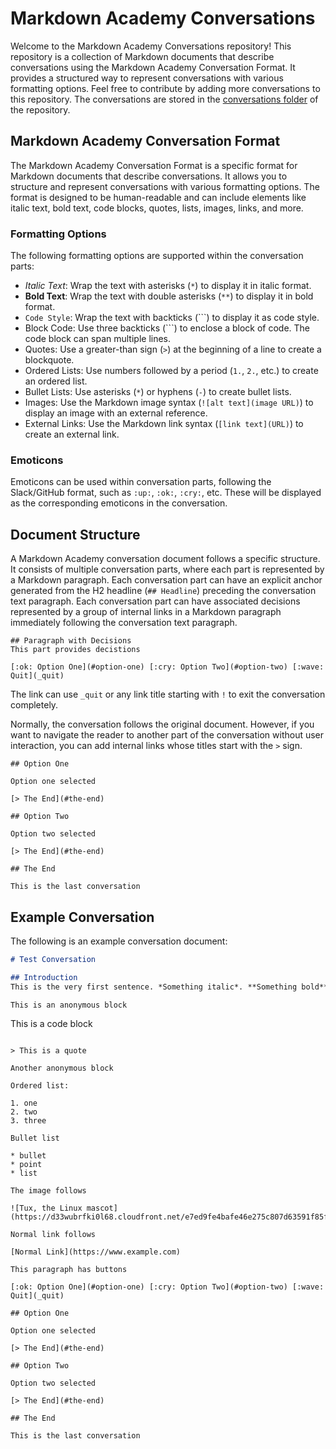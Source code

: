 # Markdown Academy Conversations

Welcome to the Markdown Academy Conversations repository! This repository is a collection of Markdown documents that describe conversations using the Markdown Academy Conversation Format. It provides a structured way to represent conversations with various formatting options. Feel free to contribute by adding more conversations to this repository. The conversations are stored in the [conversations folder](conversations) of the repository.

## Markdown Academy Conversation Format

The Markdown Academy Conversation Format is a specific format for Markdown documents that describe conversations. It allows you to structure and represent conversations with various formatting options. The format is designed to be human-readable and can include elements like italic text, bold text, code blocks, quotes, lists, images, links, and more.

### Formatting Options

The following formatting options are supported within the conversation parts:

- *Italic Text*: Wrap the text with asterisks (`*`) to display it in italic format.
- **Bold Text**: Wrap the text with double asterisks (`**`) to display it in bold format.
- `Code Style`: Wrap the text with backticks (`\``) to display it as code style.
- Block Code: Use three backticks (```) to enclose a block of code. The code block can span multiple lines.
- Quotes: Use a greater-than sign (`>`) at the beginning of a line to create a blockquote.
- Ordered Lists: Use numbers followed by a period (`1.`, `2.`, etc.) to create an ordered list.
- Bullet Lists: Use asterisks (`*`) or hyphens (`-`) to create bullet lists.
- Images: Use the Markdown image syntax (`![alt text](image URL)`) to display an image with an external reference.
- External Links: Use the Markdown link syntax (`[link text](URL)`) to create an external link.

### Emoticons

Emoticons can be used within conversation parts, following the Slack/GitHub format, such as `:up:`, `:ok:`, `:cry:`, etc. These will be displayed as the corresponding emoticons in the conversation.

## Document Structure

A Markdown Academy conversation document follows a specific structure. It consists of multiple conversation parts, where each part is represented by a Markdown paragraph. Each conversation part can have an explicit anchor generated from the H2 headline (`## Headline`) preceding the conversation text paragraph. Each conversation part can have associated decisions represented by a group of internal links in a Markdown paragraph immediately following the conversation text paragraph.

```
## Paragraph with Decisions
This part provides decistions

[:ok: Option One](#option-one) [:cry: Option Two](#option-two) [:wave: Quit](_quit)

```

The link can use `_quit` or any link title starting with `!` to exit the conversation completely.

Normally, the conversation follows the original document. However, if you want to navigate the reader to another part of the conversation without user interaction, you can add internal links whose titles start with the `>` sign.


```
## Option One

Option one selected

[> The End](#the-end)

## Option Two

Option two selected

[> The End](#the-end)

## The End

This is the last conversation

```

## Example Conversation

The following is an example conversation document:

```markdown
# Test Conversation

## Introduction
This is the very first sentence. *Something italic*. **Something bold**. `Some Code`.

This is an anonymous block

```
This is a code block
```

> This is a quote

Another anonymous block

Ordered list:

1. one
2. two
3. three

Bullet list

* bullet
* point
* list

The image follows

![Tux, the Linux mascot](https://d33wubrfki0l68.cloudfront.net/e7ed9fe4bafe46e275c807d63591f85f9ab246ba/e2d28/assets/images/tux.png)

Normal link follows

[Normal Link](https://www.example.com)

This paragraph has buttons

[:ok: Option One](#option-one) [:cry: Option Two](#option-two) [:wave: Quit](_quit)

## Option One

Option one selected

[> The End](#the-end)

## Option Two

Option two selected

[> The End](#the-end)

## The End

This is the last conversation
```